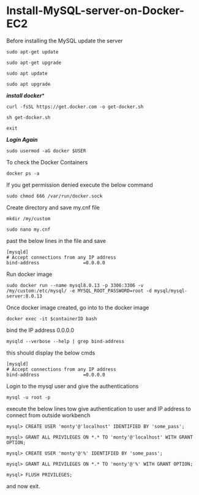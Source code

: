 # Install-MySQL-server-on-Docker-EC2

Before installing the MySQL update the server 

```
sudo apt-get update
````

```
sudo apt-get upgrade
````

```
sudo apt update
````

```
sudo apt upgrade
````

***install docker****

```
curl -fsSL https://get.docker.com -o get-docker.sh
````
```
sh get-docker.sh
````
```
exit
````

***Login Again***

```
sudo usermod -aG docker $USER 
````

To check the Docker Containers
```
docker ps -a
````
If you get permission denied execute the below command

```
sudo chmod 666 /var/run/docker.sock
````

Create directory and save my.cnf file

```
mkdir /my/custom
````
```
sudo nano my.cnf
````

past the below lines in the file and save

```
[mysqld]
# Accept connections from any IP address
bind-address                =0.0.0.0
````

Run docker image 

```
sudo docker run --name mysql8.0.13 -p 3306:3306 -v /my/custom:/etc/mysql/ -e MYSQL_ROOT_PASSWORD=root -d mysql/mysql-server:8.0.13
````

Once docker image created, go into to the docker image

```
docker exec -it $containerID bash
````

bind the IP address 0.0.0.0

```
mysqld --verbose --help | grep bind-address
````

this should display the below cmds

```
[mysqld]
# Accept connections from any IP address
bind-address                =0.0.0.0
```

Login to the mysql user and give the authentications

```
mysql -u root -p
````

execute the below lines tow give authentication to user and IP address to connect from outside workbench 
```
mysql> CREATE USER 'monty'@'localhost' IDENTIFIED BY 'some_pass';
````
```
mysql> GRANT ALL PRIVILEGES ON *.* TO 'monty'@'localhost' WITH GRANT OPTION;
````
```
mysql> CREATE USER 'monty'@'%' IDENTIFIED BY 'some_pass';
````
```
mysql> GRANT ALL PRIVILEGES ON *.* TO 'monty'@'%' WITH GRANT OPTION;
````
```
mysql> FLUSH PRIVILEGES;
````
and now exit.

